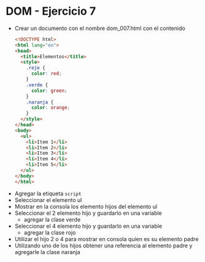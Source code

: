 # DOM - Ejercicio 7

* Crear un documento con el nombre dom_007.html con el contenido
  ```html
  <!DOCTYPE html>
  <html lang="en">
  <head>
    <title>Elementos</title>
    <style>
      .rojo {
        color: red;
      }
      .verde {
        color: green;
      }
      .naranja {
        color: orange;
      }
    </style>
  </head>
  <body>
    <ul>
      <li>Item 1</li>
      <li>Item 2</li>
      <li>Item 3</li>
      <li>Item 4</li>
      <li>Item 5</li>
    </ul>
  </body>
  </html>
  ```
* Agregar la etiqueta `script`
* Seleccionar el elemento ul
* Mostrar en la consola los elemento hijos del elemento ul
* Seleccionar el 2 elemento hijo y guardarlo en una variable
  * agregar la clase verde
* Seleccionar el 4 elemento hijo y guardarlo en una variable
  * agregar la clase rojo
* Utilizar el hijo 2 o 4 para mostrar en consola quien es su elemento padre
* Utilizando uno de los hijos obtener una referencia al elemento padre y agregarle la clase naranja
